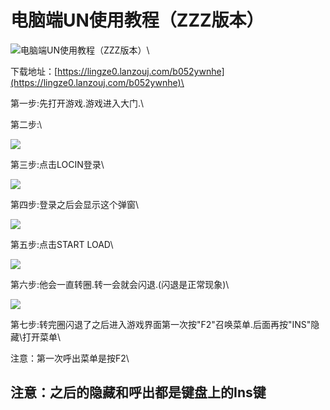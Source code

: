 # 电脑端UN使用教程（ZZZ版本）

![](https://tc-cdn.flowus.cn/oss/9967c7e3-3fd5-44a4-ae01-e5e209c2334b/UN.png?time=1723194900\&token=1fab59f9b633eff691ef05aaa1e04fe05e1e99a1dc135111763c58be6040e3e3\&role=sharePaid\&x-oss-process=image/resize,w\_256/quality,q\_80/)电脑端UN使用教程（ZZZ版本）\


下载地址：[https://lingze0.lanzouj.com/b052ywnhe](https://lingze0.lanzouj.com/b052ywnhe)\



第一步:先打开游戏.游戏进入大门.\



第二步:\



![](https://tc-cdn.flowus.cn/oss/99c962d8-c183-4991-9b0b-d451e11ff724/image.png?time=1723195800\&token=29368d17b1153c03dd91320d779516231723ead6e0cc23e0efeabf832ed9bfc3\&role=sharePaid)

第三步:点击LOCIN登录\



![](https://tc-cdn.flowus.cn/oss/b3f2b528-6d9e-4ca6-ad8c-0534686b1cf6/image.png?time=1723195800\&token=e707de49d1f9d3a5ebd1bf062f346f05dea2f4c93d58f9c244c37aa77d8df0df\&role=sharePaid)

第四步:登录之后会显示这个弹窗\



![](https://tc-cdn.flowus.cn/oss/7f19dc6a-015f-4fe1-9283-3a7878b76776/image.png?time=1723195800\&token=4bc4516d3ef5ef4cc645724c4b9155dc3088f6d325013b76938d4333670ce014\&role=sharePaid)

第五步:点击START LOAD\



![](https://tc-cdn.flowus.cn/oss/6660c2c2-5449-46af-95e0-74a04e8553d4/image.png?time=1723195800\&token=33e1043dd38275625da184d8ea83a41b4b3a6875406c9abd00e629cb564f155a\&role=sharePaid)

第六步:他会一直转圈.转一会就会闪退.(闪退是正常现象)\



![](https://tc-cdn.flowus.cn/oss/fa6e0aa7-f37c-4f94-b149-c0c09ba8db12/image.png?time=1723195800\&token=d715adaefb5beb55953a69977264767326c916b7f2905f286ac3aa3008571b5b\&role=sharePaid)

第七步:转完圈闪退了之后进入游戏界面第一次按"F2"召唤菜单.后面再按"INS"隐藏\打开菜单\



注意：第一次呼出菜单是按F2\



## 注意：之后的隐藏和呼出都是键盘上的Ins键

